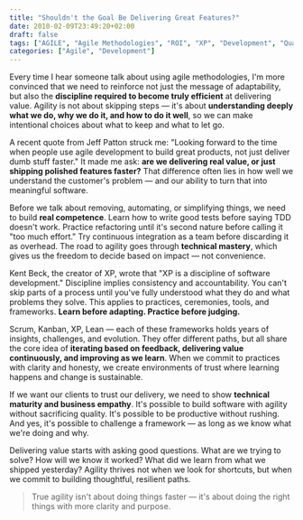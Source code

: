 ```yaml
---
title: "Shouldn't the Goal Be Delivering Great Features?"
date: 2010-02-09T23:49:20+02:00
draft: false
tags: ["AGILE", "Agile Methodologies", "ROI", "XP", "Development", "Quality"]
categories: ["Agile", "Development"]
---
```


Every time I hear someone talk about using agile methodologies, I'm more convinced that we need to reinforce not just the message of adaptability, but also the **discipline required to become truly efficient** at delivering value. Agility is not about skipping steps — it's about **understanding deeply what we do, why we do it, and how to do it well**, so we can make intentional choices about what to keep and what to let go.

A recent quote from Jeff Patton struck me: "Looking forward to the time when people use agile development to build great products, not just deliver dumb stuff faster." It made me ask: **are we delivering real value, or just shipping polished features faster?** That difference often lies in how well we understand the customer's problem — and our ability to turn that into meaningful software.

Before we talk about removing, automating, or simplifying things, we need to build **real competence**. Learn how to write good tests before saying TDD doesn't work. Practice refactoring until it's second nature before calling it "too much effort." Try continuous integration as a team before discarding it as overhead. The road to agility goes through **technical mastery**, which gives us the freedom to decide based on impact — not convenience.

Kent Beck, the creator of XP, wrote that "XP is a discipline of software development." Discipline implies consistency and accountability. You can't skip parts of a process until you've fully understood what they do and what problems they solve. This applies to practices, ceremonies, tools, and frameworks. **Learn before adapting. Practice before judging.**

Scrum, Kanban, XP, Lean — each of these frameworks holds years of insights, challenges, and evolution. They offer different paths, but all share the core idea of **iterating based on feedback, delivering value continuously, and improving as we learn**. When we commit to practices with clarity and honesty, we create environments of trust where learning happens and change is sustainable.

If we want our clients to trust our delivery, we need to show **technical maturity and business empathy**. It's possible to build software with agility without sacrificing quality. It's possible to be productive without rushing. And yes, it's possible to challenge a framework — as long as we know what we're doing and why.

Delivering value starts with asking good questions. What are we trying to solve? How will we know it worked? What did we learn from what we shipped yesterday? Agility thrives not when we look for shortcuts, but when we commit to building thoughtful, resilient paths.

> True agility isn't about doing things faster — it's about doing the right things with more clarity and purpose.
